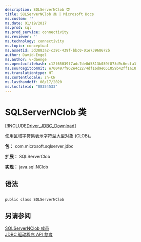 ```yaml
---
description: SQLServerNClob 类
title: SQLServerNClob 类 | Microsoft Docs
ms.custom: ''
ms.date: 01/19/2017
ms.prod: sql
ms.prod_service: connectivity
ms.reviewer: ''
ms.technology: connectivity
ms.topic: conceptual
ms.assetid: 3d3883a2-c39c-439f-bbc0-01e73968672b
author: David-Engel
ms.author: v-daenge
ms.openlocfilehash: c12f65039f7adc7de0d5813b039f873d9c6ecfa1
ms.sourcegitcommit: e700497f962e4c2274df16d9e651059b42ff1a10
ms.translationtype: HT
ms.contentlocale: zh-CN
ms.lasthandoff: 08/17/2020
ms.locfileid: "88354533"
---
```

# <a name="sqlservernclob-class"></a>SQLServerNClob 类
[!INCLUDE[Driver_JDBC_Download](../../../includes/driver_jdbc_download.md)]

  使用区域字符集表示字符型大型对象 (CLOB)。  
  
 **包：** com.microsoft.sqlserver.jdbc  
  
 **扩展：** SQLServerClob  
  
 **实现：** java.sql.NClob  
  
## <a name="syntax"></a>语法  
  
```  
  
public class SQLServerNClob  
```  
  
## <a name="see-also"></a>另请参阅  
 [SQLServerNClob 成员](../../../connect/jdbc/reference/sqlservernclob-members.md)   
 [JDBC 驱动程序 API 参考](../../../connect/jdbc/reference/jdbc-driver-api-reference.md)  
  
  
